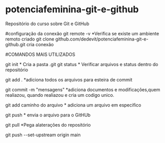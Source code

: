 # potenciafeminina-git-e-github
Repositório do curso sobre Git  e GitHub

#configuração da conexão
 git remote -v                               *Verifica se existe um ambiente remoto criado
  git clone github.com/dedevit/potenciafeminina-git-e-github.git cria conexão



#COMANDOS MAIS UTILIZADOS
 

 git init                         * Cria a pasta .git 
 git status                     * Verificar arquivos e status dentro do repositório
 
 git add .                      *adiciona todos os arquivos para  esteira de commit
 
 git commit  -m "mensagens"                   *adiciona documentos e modificações,quem realiazou, quando realiazou e cria um codigo unico.

 git add caminho do arquivo     * adiciona um arquivo em especifico

 git push                       * envia o arquivo para o GitHUb

 git pull                       *Pega alaterações do repositório


git push --set-upstream origin main
